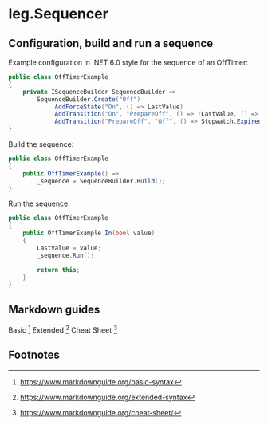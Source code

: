 # Ieg.Sequencer


## Configuration, build and run a sequence

Example configuration in .NET 6.0 style for the sequence of an OffTimer:

```c#
public class OffTimerExample
{
    private ISequenceBuilder SequenceBuilder =>
        SequenceBuilder.Create("Off")
            .AddForceState("On", () => LastValue)
            .AddTransition("On", "PrepareOff", () => !LastValue, () => Stopwatch.Restart())
            .AddTransition("PrepareOff", "Off", () => Stopwatch.Expired(MyTimeSpan));
}
```

Build the sequence:

```c#
public class OffTimerExample
{
    public OffTimerExample() =>
        _sequence = SequenceBuilder.Build();
}
```

Run the sequence:

```c#
public class OffTimerExample
{
    public OffTimerExample In(bool value)
    {
        LastValue = value;
        _sequence.Run();

        return this;
    }
}
```


## Markdown guides 

Basic [^md_basic]
Extended [^md_extended]
Cheat Sheet [^md_cheat]



## Footnotes

[^md_basic]: https://www.markdownguide.org/basic-syntax
[^md_extended]: https://www.markdownguide.org/extended-syntax
[^md_cheat]:https://www.markdownguide.org/cheat-sheet/